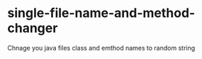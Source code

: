 # single-file-name-and-method-changer
Chnage you java files class and emthod names to random string
